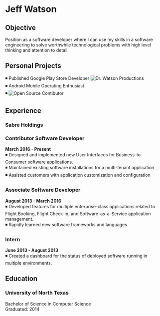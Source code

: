 # Jeff Watson

## Objective
Position as a software developer where I can use my skills in a 
software engineering to solve worthwhile technological problems 
with high level thinking and attention to detail

## Personal Projects
:black_medium_small_square: Published Google Play Store Developer ![Dr. Watson Productions](https://play.google.com/store/apps/developer?id=Dr.+Watson+Productions)  
:black_medium_small_square: Android Mobile Operating Enthusiast   
:black_medium_small_square: ![Open Source Contibutor](https://github.com/JeffWatson)  

## Experience
### Sabre Holdings
### Contributor Software Developer 
**March 2016 - Present**  
:black_medium_small_square: Designed and implemented new User Interfaces for Business-to-Consumer software applications.  
:black_medium_small_square: Maintained existing software installations for a multi-tenant application  
:black_medium_small_square: Assisted customers with application customization and configuration  

###  Associate Software Developer
**August 2013 - March 2016**  
:black_medium_small_square: Developed features for multiple enterprise-class applications related to Flight Booking, Flight Check-in, and Software-as-a-Service application management.  
:black_medium_small_square: Rapidly learned new software frameworks and languages  

### Intern
**June 2013 - August 2013**  
:black_medium_small_square: Created a dashboard for the status of deployed software running in multiple environments.    

## Education
### University of North Texas 
Bachelor of Science in Computer Science  
Graduated: 2014
